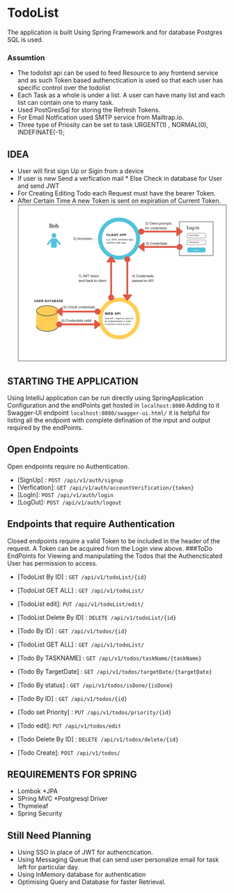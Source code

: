 # TodoList
The application is built Using Spring Framework and for database Postgres SQL is used.
### Assumtion
 * The todolist api can be used to feed Resource to any
frontend service and as such Token based authenctication is used
so that each user has specific control over the todolist
* Each Task as a whole is under a list. A user can have many list and each list can contain one to many task.
* Used PostGresSql for storing the Refresh Tokens.
* For Email Notfication used SMTP service from Mailtrap.io.
* Three type of Priosity can be set to task URGENT(1) , NORMAL(0), INDEFINATE(-1);


## IDEA
* User will first sign Up or Sigin from a device
* If user is new Send a verfication mail
        * Else Check in database for User and send JWT
 * For Creating Editing Todo each Request must have the bearer Token.
 * After Certain Time A new Token is sent on expiration of Current Token.
 ![ScreenShot](https://github.com/ceosd23/TodoList/blob/master/ScreenShot1.png)
 
 ## STARTING THE APPLICATION
 Using IntelliJ application can be run directly using SpringApplication Configuration
 and the endPoints get hosted in `localhost:8080`
 Adding to it Swagger-UI endpoint `localhost:8080/swagger-ui.html/` it is helpful for listing all the endpoint with complete defination of the input and output required by the endPoints.

## Open Endpoints

Open endpoints require no Authentication.

* [SignUp] : `POST /api/v1/auth/signup`
* [Verfication]: `GET /api/v1/auth/accountVerification/{token}`
* [LogIn]: `POST /api/v1/auth/login`
* [LogOut]: `POST /api/v1/auth/logout`
## Endpoints that require Authentication

Closed endpoints require a valid Token to be included in the header of the
request. A Token can be acquired from the Login view above.
###ToDo
EndPoints for Viewing and manipulatiing the Todos that the Authencticated User has permission to access.

* [TodoList By ID] : `GET /api/v1/todoList/{id}`
* [TodoList GET ALL] : `GET /api/v1/todoList/`
* [TodoList edit]: `PUT /api/v1/todoList/edit/`
* [TodoList  Delete By ID] : `DELETE /api/v1/todoList/{id}`
* [Todo By ID] : `GET /api/v1/todos/{id}`
* [TodoList GET ALL] : `GET /api/v1/todoList/`

* [Todo By TASKNAME] : `GET /api/v1/todos/taskName/{taskName}`
* [Todo By TargetDate] : `GET /api/v1/todos/targetDate/{targetDate}`
* [Todo By status] : `GET /api/v1/todos/isDone/{isDone}`
* [Todo By ID] : `GET /api/v1/todos/{id}`
* [Todo set Priority] : `PUT /api/v1/todos/priority/{id}`
* [Todo edit]: `PUT /api/v1/todos/edit`
* [Todo  Delete By ID] : `DELETE /api/v1/todos/delete/{id}`
* [Todo Create]: `POST /api/v1/todos/`

## REQUIREMENTS FOR SPRING
* Lombok
*JPA
* SPring MVC
*Postgresql Driver
* Thymeleaf
* Spring Security

## Still Need Planning
* Using SSO in place of JWT for authenctication.
* Using Messaging Queue that can send user personalize email for task left for particular day.
* Using InMemory database for authentication
* Optimising Query and Database for faster Retrieval.

